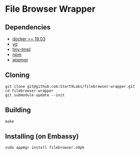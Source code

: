 # File Browser Wrapper

## Dependencies

- [docker >= 19.03](https://docs.docker.com/get-docker)
- [yq](https://mikefarah.gitbook.io/yq)
- [tiny-tmpl](https://github.com/Start9Labs/templating-engine-rs.git)
- [npm](https://www.npmjs.com/get-npm)
- [appmgr](https://github.com/Start9Labs/appmgr)

## Cloning
```
git clone git@github.com:Start9Labs/filebrowser-wrapper.git
cd filebrowser-wrapper
git submodule update --init
```

## Building

```
make
```

## Installing (on Embassy)
```
sudo appmgr install filebrowser.s9pk
```
